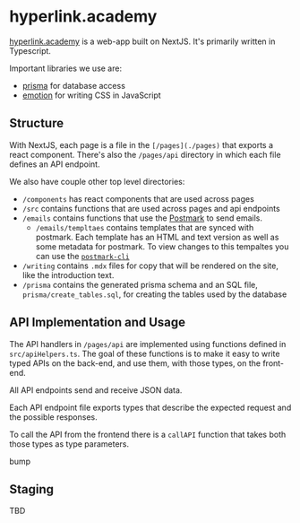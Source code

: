# hyperlink.academy

[hyperlink.academy](https://hyperlink.academy) is a web-app built on NextJS. It's
primarily written in Typescript. 

Important libraries we use are: 

- [prisma](https://prisma.io/) for database access
- [emotion](https://emotion.sh/) for writing CSS in JavaScript

## Structure

With NextJS, each page is a file in the `[/pages](./pages)` that exports a react
component. There's also the `/pages/api` directory in which each file defines an
API endpoint.

We also have couple other top level directories:

- `/components` has react components that are used across pages
- `/src` contains functions that are used across pages and api endpoints
- `/emails` contains functions that use the [Postmark](https://postmarkapp.com/)
  to send emails. 
  - `/emails/templtaes` contains templates that are synced with postmark. Each
    template has an HTML and text version as well as some metadata for postmark.
    To view changes to this tempaltes you can use the
    [`postmark-cli`](https://github.com/wildbit/postmark-cli)
- `/writing` contains `.mdx` files for copy that will be rendered on the site,
  like the introduction text.
- `/prisma` contains the generated prisma schema and an SQL file,
  `prisma/create_tables.sql`, for creating the tables used by the database

## API Implementation and Usage

The API handlers in `/pages/api` are implemented using functions defined in
`src/apiHelpers.ts`. The goal of these functions is to make it easy to write
typed APIs on the back-end, and use them, with those types, on the front-end.

All API endpoints send and receive JSON data.

Each API endpoint file exports types that describe the expected request and the
possible responses.

To call the API from the frontend there is a `callAPI` function that takes both
those types as type parameters.

bump

## Staging

TBD
